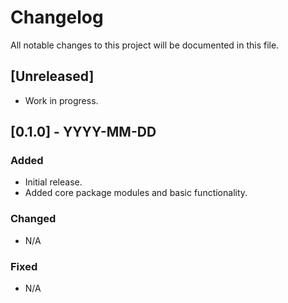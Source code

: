 # Changelog

All notable changes to this project will be documented in this file.

## [Unreleased]
- Work in progress.

## [0.1.0] - YYYY-MM-DD
### Added
- Initial release.
- Added core package modules and basic functionality.

### Changed
- N/A

### Fixed
- N/A
